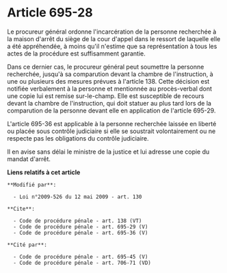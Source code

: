 # Article 695-28

Le procureur général ordonne l'incarcération de la personne recherchée à la maison d'arrêt du siège de la cour d'appel dans
le ressort de laquelle elle a été appréhendée, à moins qu'il n'estime que sa représentation à tous les actes de la procédure
est suffisamment garantie. 

Dans ce dernier cas, le procureur général peut soumettre la personne recherchée, jusqu'à sa comparution devant la chambre de
l'instruction, à une ou plusieurs des mesures prévues à l'article 138. Cette décision est notifiée verbalement à la personne
et mentionnée au procès-verbal dont une copie lui est remise sur-le-champ. Elle est susceptible de recours devant la chambre
de l'instruction, qui doit statuer au plus tard lors de la comparution de la personne devant elle en application de l'article
695-29.

L'article 695-36 est applicable à la personne recherchée laissée en liberté ou placée sous contrôle judiciaire si elle se
soustrait volontairement ou ne respecte pas les obligations du contrôle judiciaire. 

Il en avise sans délai le ministre de la justice et lui adresse une copie du mandat d'arrêt.

**Liens relatifs à cet article**

	**Modifié par**:

	  - Loi n°2009-526 du 12 mai 2009 - art. 130

	**Cite**:

	  - Code de procédure pénale - art. 138 (VT)
	  - Code de procédure pénale - art. 695-29 (V)
	  - Code de procédure pénale - art. 695-36 (V)

	**Cité par**:

	  - Code de procédure pénale - art. 695-45 (V)
	  - Code de procédure pénale - art. 706-71 (VD)
